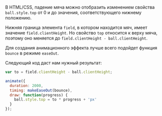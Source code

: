 В HTML/CSS, падение мяча можно отобразить изменением свойства `ball.style.top` от 0 и до значения, соответствующего нижнему положению.

Нижняя граница элемента `field`, в котором находится мяч, имеет значение  `field.clientHeight`. Но свойство `top` относится к верху мяча, поэтому оно меняется до `field.clientHeight - ball.clientHeight`. 

Для создания анимационного эффекта лучше всего подойдет функция `bounce` в режиме `easeOut`.

Следующий код даст нам нужный результат:

```js
var to = field.clientHeight - ball.clientHeight;

animate({
  duration: 2000,
  timing: makeEaseOut(bounce),
  draw: function(progress) {
    ball.style.top = to * progress + 'px'
  }
});
```


